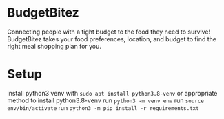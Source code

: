 # BudgetBitez
Connecting people with a tight budget to the food they need to survive!  BudgetBitez takes your food preferences, location, and budget to find the right meal shopping plan for you.

# Setup
install python3 venv with `sudo apt install python3.8-venv` or appropriate method to install python3.8-venv
run `python3 -m venv env`
run `source env/bin/activate`
run `python3 -m pip install -r requirements.txt`
